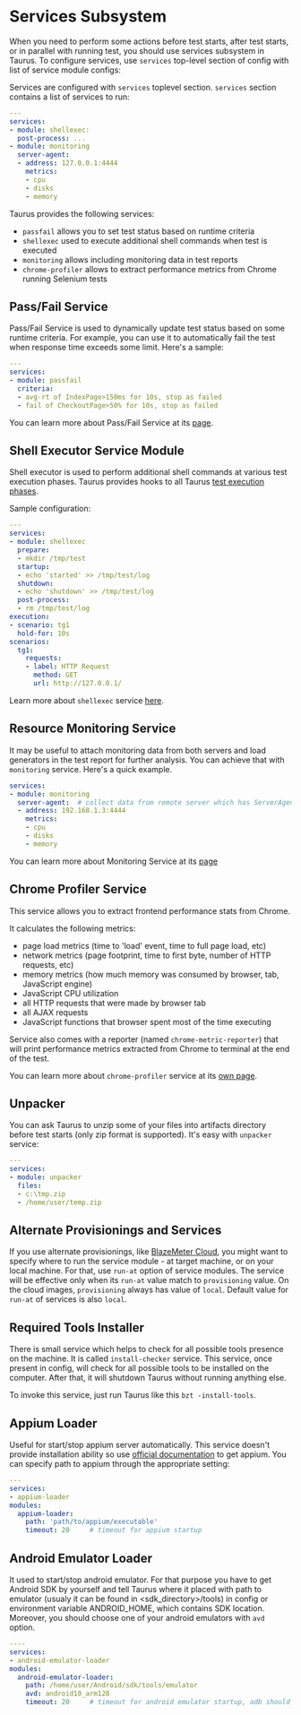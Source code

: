 # Services Subsystem

When you need to perform some actions before test starts, after test starts, or in parallel with
running test, you should use services subsystem in Taurus. To configure services, use `services`
top-level section of config with list of service module configs:

Services are configured with `services` toplevel section. `services` section contains a list of
services to run:
```yaml
---
services:
- module: shellexec:
  post-process: ...
- module: monitoring
  server-agent:
  - address: 127.0.0.1:4444
    metrics:
    - cpu
    - disks
    - memory
```

Taurus provides the following services:
- `passfail` allows you to set test status based on runtime criteria
- `shellexec` used to execute additional shell commands when test is executed
- `monitoring` allows including monitoring data in test reports
- `chrome-profiler` allows to extract performance metrics from Chrome running Selenium tests

## Pass/Fail Service

Pass/Fail Service is used to dynamically update test status based on some runtime criteria. For
example, you can use it to automatically fail the test when response time exceeds some limit.
Here's a sample:

```yaml
---
services:
- module: passfail
  criteria:
  - avg-rt of IndexPage>150ms for 10s, stop as failed
  - fail of CheckoutPage>50% for 10s, stop as failed
```

You can learn more about Pass/Fail Service at its [page](PassFail.md).

## Shell Executor Service Module

Shell executor is used to perform additional shell commands at various test execution phases.
Taurus provides hooks to all Taurus [test execution phases](Lifecycle.md).

Sample configuration:
```yaml
---
services:
- module: shellexec
  prepare:  
  - mkdir /tmp/test
  startup:
  - echo 'started' >> /tmp/test/log
  shutdown:
  - echo 'shutdown' >> /tmp/test/log 
  post-process:
  - rm /tmp/test/log
execution:
- scenario: tg1
  hold-for: 10s
scenarios:
  tg1:
    requests:
    - label: HTTP Request
      method: GET
      url: http://127.0.0.1/
```
 
Learn more about `shellexec` service [here](ShellExec.md).
 
## Resource Monitoring Service

It may be useful to attach monitoring data from both servers and load generators in the test
report for further analysis. You can achieve that with `monitoring` service.
Here's a quick example.

```yaml
services:
- module: monitoring
  server-agent:  # collect data from remote server which has ServerAgent running
  - address: 192.168.1.3:4444
    metrics:
    - cpu
    - disks
    - memory
```

You can learn more about Monitoring Service at its [page](Monitoring.md)

## Chrome Profiler Service

This service allows you to extract frontend performance stats from Chrome.

It calculates the following metrics:
- page load metrics (time to 'load' event, time to full page load, etc)
- network metrics (page footprint, time to first byte, number of HTTP requests, etc)
- memory metrics (how much memory was consumed by browser, tab, JavaScript engine)
- JavaScript CPU utilization
- all HTTP requests that were made by browser tab
- all AJAX requests
- JavaScript functions that browser spent most of the time executing

Service also comes with a reporter (named `chrome-metric-reporter`) that will print
performance metrics extracted from Chrome to terminal at the end of the test.

You can learn more about `chrome-profiler` service at its [own page](ChromeProfiler.md).

## Unpacker

You can ask Taurus to unzip some of your files into artifacts directory before test starts (only zip format is supported). It's easy with `unpacker` service:
   
```yaml
---
services:
- module: unpacker
  files:
  - c:\tmp.zip
  - /home/user/temp.zip
```  

## Alternate Provisionings and Services
If you use alternate provisionings, like [BlazeMeter Cloud](Cloud.md), you might want to specify where to run the service module - at target machine, or on your local machine. For that, use `run-at` option of service modules. The service will be effective only when its `run-at` value match to `provisioning` value. On the cloud images, `provisioning` always has value of `local`. Default value for `run-at` of services is also `local`.


## Required Tools Installer

There is small service which helps to check for all possible tools presence on the machine. It is called `install-checker` service. This service, once present in config, will check for all possible tools to be installed on the computer. After that, it will shutdown Taurus without running anything else. 

To invoke this service, just run Taurus like this `bzt -install-tools`. 

## Appium Loader

Useful for start/stop appium server automatically. This service doesn't provide installation ability so use [official documentation](http://appium.io) to get appium. You can specify path to appium through the appropriate setting:

```yaml
---
services:
- appium-loader
modules:
  appium-loader:
    path: 'path/to/appium/executable'
    timeout: 20     # timeout for appium startup
```

## Android Emulator Loader

It used to start/stop android emulator. For that purpose you have to get Android SDK by yourself and tell Taurus where it placed with path to emulator (usualy it can be found in <sdk_directory>/tools) in config or environment variable ANDROID_HOME, which contains SDK location. Moreover, you should choose one of your android emulators with `avd` option. 

```yaml
----
services:
- android-emulator-loader
modules:
  android-emulator-loader:
    path: /home/user/Android/sdk/tools/emulator
    avd: android10_arm128
    timeout: 20     # timeout for android emulator startup, adb should be available through the PATH for startup detection 
```    